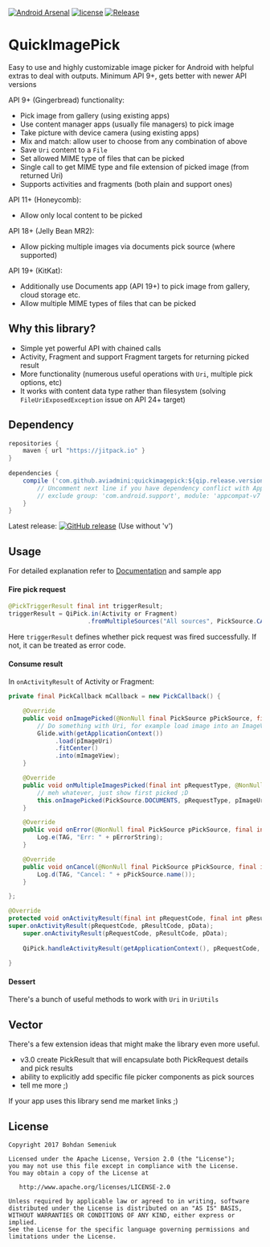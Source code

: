 [![Android Arsenal](https://img.shields.io/badge/Android%20Arsenal-QuickImagePick-blue.svg?style=flat-square)](http://android-arsenal.com/details/1/4248) [![license](https://img.shields.io/github/license/aviadmini/quickimagepick.svg?maxAge=2592000&style=flat-square)]() [![Release](https://jitpack.io/v/aviadmini/quickimagepick.svg?style=flat-square)](https://jitpack.io/#aviadmini/quickimagepick)

# QuickImagePick

Easy to use and highly customizable image picker for Android with helpful extras to deal with outputs. Minimum API 9+, gets better with newer API versions
 
API 9+ (Gingerbread) functionality:

* Pick image from gallery (using existing apps)
* Use content manager apps (usually file managers) to pick image
* Take picture with device camera (using existing apps)
* Mix and match: allow user to choose from any combination of above
* Save `Uri` content to a `File`
* Set allowed MIME type of files that can be picked
* Single call to get MIME type and file extension of picked image (from returned Uri)
* Supports activities and fragments (both plain and support ones)

API 11+ (Honeycomb):

* Allow only local content to be picked

API 18+ (Jelly Bean MR2):

* Allow picking multiple images via documents pick source (where supported)

API 19+ (KitKat):

* Additionally use Documents app (API 19+) to pick image from gallery, cloud storage etc.
* Allow multiple MIME types of files that can be picked

## Why this library?

* Simple yet powerful API with chained calls
* Activity, Fragment and support Fragment targets for returning picked result
* More functionality (numerous useful operations with `Uri`, multiple pick options, etc) 
* It works with content data type rather than filesystem (solving `FileUriExposedException` issue on API 24+ target)

## Dependency

```groovy
repositories {
    maven { url "https://jitpack.io" }
}
    
dependencies {
    compile ('com.github.aviadmini:quickimagepick:${qip.release.version}'){
        // Uncomment next line if you have dependency conflict with AppCompat v7
        // exclude group: 'com.android.support', module: 'appcompat-v7' 
    }
}
```

Latest release: [![GitHub release](https://img.shields.io/github/release/aviadmini/quickimagepick.svg?style=flat-square)]() (Use without 'v')

## Usage

For detailed explanation refer to [Documentation](https://github.com/aviadmini/quickimagepick/wiki/Documentation) and sample app

#### Fire pick request

```java
@PickTriggerResult final int triggerResult;
triggerResult = QiPick.in(Activity or Fragment)
                      .fromMultipleSources("All sources", PickSource.CAMERA, PickSource.DOCUMENTS);
```
Here `triggerResult` defines whether pick request was fired successfully. If not, it can be treated as error code.

#### Consume result
In `onActivityResult` of Activity or Fragment:

```java
private final PickCallback mCallback = new PickCallback() {

    @Override
    public void onImagePicked(@NonNull final PickSource pPickSource, final int pRequestType, @NonNull final Uri pImageUri) {
        // Do something with Uri, for example load image into an ImageView
        Glide.with(getApplicationContext())
             .load(pImageUri)
             .fitCenter()
             .into(mImageView);
    }

    @Override
    public void onMultipleImagesPicked(final int pRequestType, @NonNull final List<Uri> pImageUris) {
        // meh whatever, just show first picked ;D
        this.onImagePicked(PickSource.DOCUMENTS, pRequestType, pImageUris.get(0));
    }

    @Override
    public void onError(@NonNull final PickSource pPickSource, final int pRequestType, @NonNull final String pErrorString) {
        Log.e(TAG, "Err: " + pErrorString);
    }

    @Override
    public void onCancel(@NonNull final PickSource pPickSource, final int pRequestType) {
        Log.d(TAG, "Cancel: " + pPickSource.name());
    }

};

@Override
protected void onActivityResult(final int pRequestCode, final int pResultCode, final Intent pData) {
super.onActivityResult(pRequestCode, pResultCode, pData);
    super.onActivityResult(pRequestCode, pResultCode, pData);
    
    QiPick.handleActivityResult(getApplicationContext(), pRequestCode, pResultCode, pData, this.mCallback);
            
}
```

#### Dessert

There's a bunch of useful methods to work with `Uri` in `UriUtils`

## Vector

There's a few extension ideas that might make the library even more useful. 

- v3.0 create PickResult that will encapsulate both PickRequest details and pick results
- ability to explicitly add specific file picker components as pick sources
- tell me more ;)

If your app uses this library send me market links ;)

## License

    Copyright 2017 Bohdan Semeniuk

    Licensed under the Apache License, Version 2.0 (the "License");
    you may not use this file except in compliance with the License.
    You may obtain a copy of the License at

       http://www.apache.org/licenses/LICENSE-2.0

    Unless required by applicable law or agreed to in writing, software
    distributed under the License is distributed on an "AS IS" BASIS,
    WITHOUT WARRANTIES OR CONDITIONS OF ANY KIND, either express or implied.
    See the License for the specific language governing permissions and
    limitations under the License.